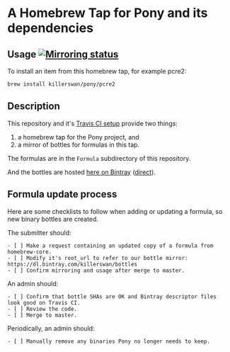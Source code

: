 # A Homebrew Tap for Pony and its dependencies

## Usage [![Mirroring status](https://travis-ci.org/killerswan/homebrew-pony.svg?branch=master)](https://travis-ci.org/killerswan/homebrew-pony/branches)

To install an item from this homebrew tap, for example pcre2:
```bash
brew install killerswan/pony/pcre2
```

## Description

This repository and it's [Travis CI setup](https://travis-ci.org/killerswan/homebrew-pony/branches) provide two things:
1. a homebrew tap for the Pony project, and
1. a mirror of bottles for formulas in this tap.

The formulas are in the `Formula` subdirectory of this repository.

And the bottles are hosted [here on Bintray](https://bintray.com/killerswan/bottles/all#files) ([direct](https://dl.bintray.com/killerswan/bottles/)).


## Formula update process

Here are some checklists to follow when adding or updating a formula, so new binary bottles are created.

The submitter should:
```
- [ ] Make a request containing an updated copy of a formula from homebrew-core.
- [ ] Modify it's root_url to refer to our bottle mirror: https://dl.bintray.com/killerswan/bottles
- [ ] Confirm mirroring and usage after merge to master.
```

An admin should:
```
- [ ] Confirm that bottle SHAs are OK and Bintray descriptor files look good on Travis CI.
- [ ] Review the code.
- [ ] Merge to master.
```

Periodically, an admin should:
```
- [ ] Manually remove any binaries Pony no longer needs to keep.
```
